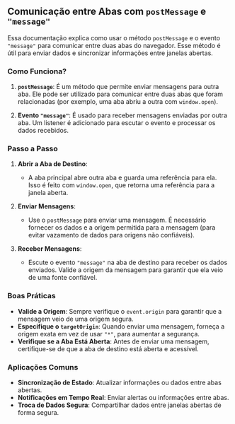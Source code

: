 ## Comunicação entre Abas com `postMessage` e `"message"`

Essa documentação explica como usar o método `postMessage` e o evento `"message"` para comunicar entre duas abas do navegador. Esse método é útil para enviar dados e sincronizar informações entre janelas abertas.

### Como Funciona?

1. **`postMessage`**: É um método que permite enviar mensagens para outra aba. Ele pode ser utilizado para comunicar entre duas abas que foram relacionadas (por exemplo, uma aba abriu a outra com `window.open`).

2. **Evento `"message"`**: É usado para receber mensagens enviadas por outra aba. Um listener é adicionado para escutar o evento e processar os dados recebidos.

### Passo a Passo

1. **Abrir a Aba de Destino**:
   - A aba principal abre outra aba e guarda uma referência para ela. Isso é feito com `window.open`, que retorna uma referência para a janela aberta.

2. **Enviar Mensagens**:
   - Use o `postMessage` para enviar uma mensagem. É necessário fornecer os dados e a origem permitida para a mensagem (para evitar vazamento de dados para origens não confiáveis).

3. **Receber Mensagens**:
   - Escute o evento `"message"` na aba de destino para receber os dados enviados. Valide a origem da mensagem para garantir que ela veio de uma fonte confiável.

### Boas Práticas

- **Valide a Origem**: Sempre verifique o `event.origin` para garantir que a mensagem veio de uma origem segura.
- **Especifique o `targetOrigin`**: Quando enviar uma mensagem, forneça a origem exata em vez de usar `"*"`, para aumentar a segurança.
- **Verifique se a Aba Está Aberta**: Antes de enviar uma mensagem, certifique-se de que a aba de destino está aberta e acessível.

### Aplicações Comuns

- **Sincronização de Estado**: Atualizar informações ou dados entre abas abertas.
- **Notificações em Tempo Real**: Enviar alertas ou informações entre abas.
- **Troca de Dados Segura**: Compartilhar dados entre janelas abertas de forma segura.
